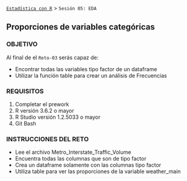   [`Estadística con R`](../Readme.md) > `Sesión 05: EDA` 

## Proporciones de variables categóricas

### OBJETIVO

Al final de el `Reto-03` serás capaz de:
- Encontrar todas las variables tipo factor de un dataframe
- Utilizar la función table para crear un análisis de Frecuencias

### REQUISITOS

1. Completar el prework
2. R versión 3.6.2 o mayor
3. R Studio versión 1.2.5033 o mayor 
4. Git Bash

### INSTRUCCIONES DEL RETO
- Lee el archivo Metro_Interstate_Traffic_Volume
- Encuentra todas las columnas que son de tipo factor
- Crea un dataframe solamente con las columnas tipo factor
- Utiliza table para ver las proporciones de la variable weather_main

